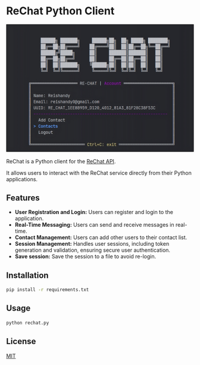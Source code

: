 # ReChat Python Client

![ReChat](./src/rechat.png)

ReChat is a Python client for the [ReChat API](https://github.com/Reishandy/Re-Chat-API). 

It allows users to interact with the ReChat service directly from their Python applications.

## Features

- **User Registration and Login:** Users can register and login to the application.
- **Real-Time Messaging:** Users can send and receive messages in real-time.
- **Contact Management:** Users can add other users to their contact list.
- **Session Management:** Handles user sessions, including token generation and validation, ensuring secure user authentication.
- **Save session:** Save the session to a file to avoid re-login.


## Installation

```bash
pip install -r requirements.txt
```

## Usage

```bash
python rechat.py
```

## License

[MIT](LICENSE)